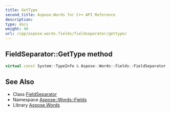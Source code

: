 ```yaml
---
title: GetType
second_title: Aspose.Words for C++ API Reference
description: 
type: docs
weight: 40
url: /cpp/aspose.words.fields/fieldseparator/gettype/
---
```

## FieldSeparator::GetType method




```cpp
virtual const System::TypeInfo & Aspose::Words::Fields::FieldSeparator::GetType() const override
```

## See Also

* Class [FieldSeparator](../)
* Namespace [Aspose::Words::Fields](../../)
* Library [Aspose.Words](../../../)
